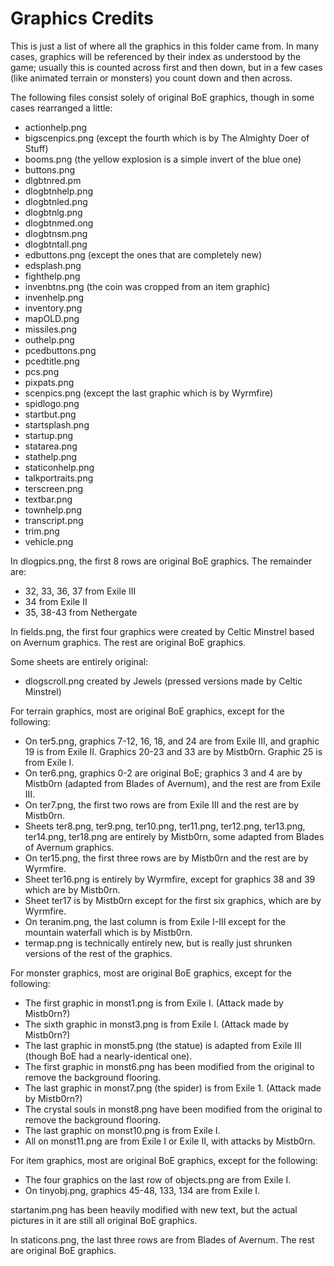 Graphics Credits
================

This is just a list of where all the graphics in this folder came from. In many cases,
graphics will be referenced by their index as understood by the game; usually this is
counted across first and then down, but in a few cases (like animated terrain or monsters)
you count down and then across.

The following files consist solely of original BoE graphics, though in some cases
rearranged a little:

- actionhelp.png
- bigscenpics.png (except the fourth which is by The Almighty Doer of Stuff)
- booms.png (the yellow explosion is a simple invert of the blue one)
- buttons.png
- dlgbtnred.pm
- dlogbtnhelp.png
- dlogbtnled.png
- dlogbtnlg.png
- dlogbtnmed.ong
- dlogbtnsm.png
- dlogbtntall.png
- edbuttons.png (except the ones that are completely new)
- edsplash.png
- fighthelp.png
- invenbtns.png (the coin was cropped from an item graphic)
- invenhelp.png
- inventory.png
- mapOLD.png
- missiles.png
- outhelp.png
- pcedbuttons.png
- pcedtitle.png
- pcs.png
- pixpats.png
- scenpics.png (except the last graphic which is by Wyrmfire)
- spidlogo.png
- startbut.png
- startsplash.png
- startup.png
- statarea.png
- stathelp.png
- staticonhelp.png
- talkportraits.png
- terscreen.png
- textbar.png
- townhelp.png
- transcript.png
- trim.png
- vehicle.png

In dlogpics.png, the first 8 rows are original BoE graphics. The remainder are:

- 32, 33, 36, 37 from Exile III
- 34 from Exile II
- 35, 38-43 from Nethergate

In fields.png, the first four graphics were created by Celtic Minstrel based on Avernum
graphics. The rest are original BoE graphics.

Some sheets are entirely original:

- dlogscroll.png created by Jewels (pressed versions made by Celtic Minstrel)

For terrain graphics, most are original BoE graphics, except for the following:

- On ter5.png, graphics 7-12, 16, 18, and 24 are from Exile III, and graphic 19 is from
Exile II. Graphics 20-23 and 33 are by Mistb0rn. Graphic 25 is from Exile I.
- On ter6.png, graphics 0-2 are original BoE; graphics 3 and 4 are by Mistb0rn (adapted
from Blades of Avernum), and the rest are from Exile III.
- On ter7.png, the first two rows are from Exile III and the rest are by Mistb0rn.
- Sheets ter8.png, ter9.png, ter10.png, ter11.png, ter12.png, ter13.png, ter14.png,
ter18.png are entirely by Mistb0rn, some adapted from Blades of Avernum graphics.
- On ter15.png, the first three rows are by Mistb0rn and the rest are by Wyrmfire.
- Sheet ter16.png is entirely by Wyrmfire, except for graphics 38 and 39 which are by
Mistb0rn.
- Sheet ter17 is by Mistb0rn except for the first six graphics, which are by Wyrmfire.
- On teranim.png, the last column is from Exile I-III except for the mountain waterfall
which is by Mistb0rn.
- termap.png is technically entirely new, but is really just shrunken versions of the rest
of the graphics.

For monster graphics, most are original BoE graphics, except for the following:

- The first graphic in monst1.png is from Exile I. (Attack made by Mistb0rn?)
- The sixth graphic in monst3.png is from Exile I. (Attack made by Mistb0rn?)
- The last graphic in monst5.png (the statue) is adapted from Exile III (though BoE had a
nearly-identical one).
- The first graphic in monst6.png has been modified from the original to remove the
background flooring.
- The last graphic in monst7.png (the spider) is from Exile 1. (Attack made by Mistb0rn?)
- The crystal souls in monst8.png have been modified from the original to remove the
background flooring.
- The last graphic on monst10.png is from Exile I.
- All on monst11.png are from Exile I or Exile II, with attacks by Mistb0rn.

For item graphics, most are original BoE graphics, except for the following:

- The four graphics on the last row of objects.png are from Exile I.
- On tinyobj.png, graphics 45-48, 133, 134 are from Exile I.

startanim.png has been heavily modified with new text, but the actual pictures in it are
still all original BoE graphics.

In staticons.png, the last three rows are from Blades of Avernum. The rest are original
BoE graphics.